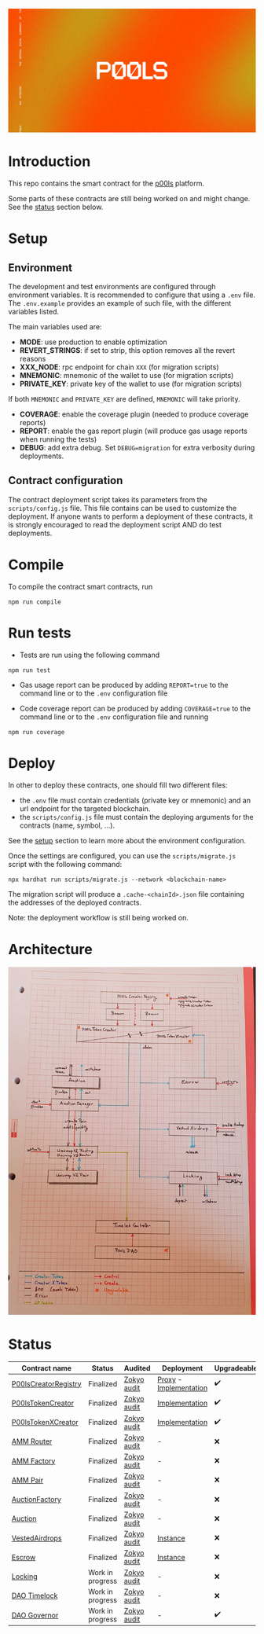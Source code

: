 ![P00ls Contracts](imgs/preview.jpg)

# Introduction

This repo contains the smart contract for the [p00ls](https://www.p00ls.io/) platform.

Some parts of these contracts are still being worked on and might change. See the [status](#Status) section below.

# Setup

## Environment

The development and test environments are configured through environment variables. It is recommended to configure that using a `.env` file. The `.env.example` provides an example of such file, with the different variables listed.

The main variables used are:

- **MODE**: use production to enable optimization
- **REVERT_STRINGS**: if set to strip, this option removes all the revert reasons
- **XXX_NODE**: rpc endpoint for chain `XXX` (for migration scripts)
- **MNEMONIC**: mnemonic of the wallet to use (for migration scripts)
- **PRIVATE_KEY**: private key of the wallet to use (for migration scripts)

If both `MNEMONIC` and `PRIVATE_KEY` are defined, `MNEMONIC` will take priority.

- **COVERAGE**: enable the coverage plugin (needed to produce coverage reports)
- **REPORT**: enable the gas report plugin (will produce gas usage reports when running the tests)
- **DEBUG**: add extra debug. Set `DEBUG=migration` for extra verbosity during deployments.

## Contract configuration

The contract deployment script takes its parameters from the `scripts/config.js` file. This file contains can be used to customize the deployment. If anyone wants to perform a deployment of these contracts, it is strongly encouraged to read the deployment script AND do test deployments.

# Compile

To compile the contract smart contracts, run

```
npm run compile
```

# Run tests

- Tests are run using the following command

```
npm run test
```

- Gas usage report can be produced by adding `REPORT=true` to the command line or to the `.env` configuration file

- Code coverage report can be produced by adding `COVERAGE=true` to the command line or to the `.env` configuration file and running

```
npm run coverage
```

# Deploy

In other to deploy these contracts, one should fill two different files:

- the `.env` file must contain credentials (private key or mnemonic) and an url endpoint for the targeted blockchain.
- the `scripts/config.js` file must contain the deploying arguments for the contracts (name, symbol, ...).

See the [setup](#Setup) section to learn more about the environment configuration.

Once the settings are configured, you can use the `scripts/migrate.js` script with the following command:

```
npx hardhat run scripts/migrate.js --network <blockchain-name>
```

The migration script will produce a `.cache-<chainId>.json` file containing the addresses of the deployed contracts.

Note: the deployment workflow is still being worked on.

# Architecture

![architecture](imgs/architecture.jpg)

# Status

| Contract name                                                     | Status           | Audited                                      | Deployment | Upgradeable        |
|-------------------------------------------------------------------|------------------|----------------------------------------------|------------|--------------------|
| [P00lsCreatorRegistry](contracts/tokens/P00lsCreatorRegistry.sol) | Finalized        | [Zokyo audit](audit/20220214_ZokyoAudit.pdf) | [Proxy](https://etherscan.io/address/0x7335db10622eecdeffadaee7f2454e37aedf7002) - [Implementation](https://etherscan.io/address/0xa5dd6c67a479c87cf8274cda565dafb285ced406) | :heavy_check_mark: |
| [P00lsTokenCreator](contracts/tokens/P00lsTokenCreator.sol)       | Finalized        | [Zokyo audit](audit/20220214_ZokyoAudit.pdf) | [Implementation](https://etherscan.io/address/0x88C3E2AC77fCd790FfC2CBb0F10f20776851e2E2) | :heavy_check_mark: |
| [P00lsTokenXCreator](contracts/tokens/P00lsTokenXCreator.sol)     | Finalized        | [Zokyo audit](audit/20220214_ZokyoAudit.pdf) | [Implementation](https://etherscan.io/address/0xB1C32d552aFf1498D2B5544cc2a5734A796ECe97) | :heavy_check_mark: |
| [AMM Router](contracts/finance/amm/UniswapV2Router02.sol)         | Finalized        | [Zokyo audit](audit/20220214_ZokyoAudit.pdf) | -          | :x:                |
| [AMM Factory](contracts/finance/amm/UniswapV2Factory.sol)         | Finalized        | [Zokyo audit](audit/20220214_ZokyoAudit.pdf) | -          | :x:                |
| [AMM Pair](contracts/finance/amm/UniswapV2Pair.sol)               | Finalized        | [Zokyo audit](audit/20220214_ZokyoAudit.pdf) | -          | :x:                |
| [AuctionFactory](contracts/finance/auction/AuctionFactory.sol)    | Finalized        | [Zokyo audit](audit/20220214_ZokyoAudit.pdf) | -          | :x:                |
| [Auction](contracts/finance/auction/Auction.sol)                  | Finalized        | [Zokyo audit](audit/20220214_ZokyoAudit.pdf) | -          | :x:                |
| [VestedAirdrops](contracts/finance/vesting/VestedAirdrops.sol)    | Finalized        | [Zokyo audit](audit/20220214_ZokyoAudit.pdf) | [Instance](https://etherscan.io/address/0x9fD7B5BE060bD5961fB645B6A5F93c1C05f55AFa) | :x:                |
| [Escrow](contracts/finance/staking/Escrow.sol)                    | Finalized        | [Zokyo audit](audit/20220214_ZokyoAudit.pdf) | [Instance](https://etherscan.io/address/0x86bb69b6fB0395ECd1ACDABf292968Ac3754F7fb) | :x:                |
| [Locking](contracts/finance/locking/Locking.sol)                  | Work in progress | [Zokyo audit](audit/20220214_ZokyoAudit.pdf) | -          | :x:                |
| [DAO Timelock](contracts/dao/P00lsTimelock.sol)                   | Work in progress | [Zokyo audit](audit/20220214_ZokyoAudit.pdf) | -          | :x:                |
| [DAO Governor](contracts/dao/P00lsDAO.sol)                        | Work in progress | [Zokyo audit](audit/20220214_ZokyoAudit.pdf) | -          | :heavy_check_mark: |

